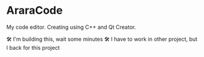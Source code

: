 # AraraCode

My code editor. Creating using C++ and Qt Creator.

🛠 I'm building this, wait some minutes 🛠
I have to work in other project, but I back for this project
